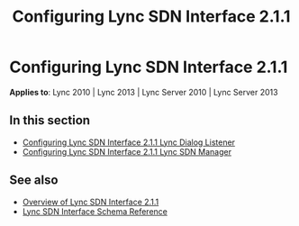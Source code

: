 ﻿---
title: Configuring Lync SDN Interface 2.1.1
TOCTitle: Configuring Lync SDN Interface 2.1.1
ms:assetid: cf0ca8f3-bcaf-4dba-814f-4b8a5163fa7d
ms:mtpsurl: https://msdn.microsoft.com/library/Dn785204(v=office.15)
ms:contentKeyID: 62952690
ms.date: 02/16/2015
mtps_version: v=office.15
---

# Configuring Lync SDN Interface 2.1.1

**Applies to**: Lync 2010 | Lync 2013 | Lync Server 2010 | Lync Server 2013

## In this section

- [Configuring Lync SDN Interface 2.1.1 Lync Dialog Listener](configuring-lync-sdn-interface-2-1-1-lync-dialog-listener.md)
- [Configuring Lync SDN Interface 2.1.1 Lync SDN Manager](configuring-lync-sdn-interface-2-1-1-lync-sdn-manager.md)

## See also

- [Overview of Lync SDN Interface 2.1.1](overview-of-lync-sdn-interface-2-1-1.md)
- [Lync SDN Interface Schema Reference](lync-sdn-interface-schema-reference.md)

